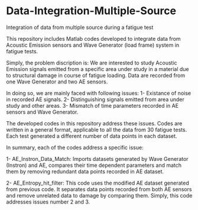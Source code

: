 # Data-Integration-Multiple-Source
Integration of data from multiple source during a fatigue test

This repository includes Matlab codes developed to integrate data from Acoustic Emission sensors and Wave Generator (load frame) system in fatigue tests.

Simply, the problem discription is:
We are interested to study Acoustic Emission signals emitted from a specific area under study in a material due to structural damage in course of fatigue loading. Data are recorded from one Wave Generator and two AE sensors. 


In doing so, we are mainly faced with following issues:
1- Existance of noise in recorded AE signals.
2- Distinguishing signals emitted from area under study and other areas.
3- Mismatch of time parameters recorded in AE sensors and Wave Generator.


The developed codes in this repository address these issues. Codes are written in a general format, applicable to all the data from 30 fatigue tests. Each test generated a different number of data points in each dataset. 


In summary, each of the codes address a specific issue:

1- AE_Instron_Data_Match: Imports datasets generated by Wave Generator (Instron) and AE, compares their time dependent parameters and match them by removing redundant data points recorded in AE dataset.

2- AE_Entropy_hit_filter: This code uses the modified AE dataset generated from previous code. It separates data points recorded from both AE sensors and remove unrelated data to damage by comparing them. Simply, this code addresses issues number 2 and 3.
